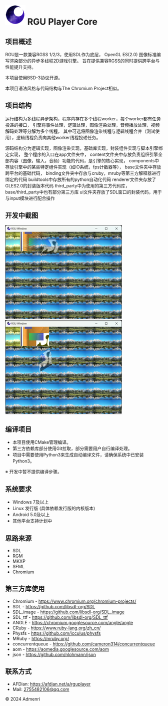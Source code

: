 ﻿# ![Logo](app/resources/rgu_favicon_64.png) RGU Player Core

## 项目概述

RGU是一款兼容RGSS 1/2/3，使用SDL作为底层，
OpenGL ES(2.0) 图像标准编写渲染部分的异步多线程2D游戏引擎。
旨在提供兼容RGSS的同时提供跨平台与性能提升支持。

本项目使用BSD-3协议开源。

本项目语法风格与代码结构与The Chromium Project相似。

## 项目结构

运行结构为多线程异步架构，程序内存在多个线程worker，每个worker都有任务投递的接口，
引擎将事件处理，逻辑处理，图像渲染处理，音频播放处理，视频解码处理等分解为多个线程，
其中可选将图像渲染线程与逻辑线程合并（测试使用），逻辑线程负责向其他worker线程投递任务。

源码结构分为逻辑实现，图像渲染实现，基础库实现，封装组件实现与脚本引擎绑定实现，
整个程序的入口在app文件夹中，
content文件夹中存放负责组织引擎全部内容（图像，输入，音频）功能的代码，是引擎的核心实现，
components中存放引擎中的某些特定组件实现（如IO系统，fps计数器等），
base文件夹中存放跨平台的基础代码，
binding文件夹中存放与cruby，mruby等第三方解释器进行绑定的代码
buildtools中存放所有的python自动化代码
renderer文件夹存放了GLES2.0的封装版本代码
third_party中为使用的第三方代码库，base/third_party中也有部分第三方库
ui文件夹存放了SDL窗口的封装代码，用于与input模块进行配合操作

## 开发中截图

<img src="app/test/1.png" height="300">

<img src="app/test/2.png" height="300">

## 编译项目

 - 本项目使用CMake管理编译。
 - 第三方依赖库部分使用Git拉取，部分需要用户自行编译处理。
 - 项目中需要使用Python3来生成自动编译文件，请确保系统中已安装Python3。

※ 开发中暂不提供编译步骤。

## 系统要求

- Windows 7及以上
- Linux 发行版 (具体依赖发行版的内核版本)
- Android 5.0及以上
- 其他平台支持计划中

## 思路来源

- SDL
- RGM
- MKXP
- SFML
- Chromium

## 第三方库使用

- Chromium - https://www.chromium.org/chromium-projects/
- SDL - https://github.com/libsdl-org/SDL
- SDL_image - https://github.com/libsdl-org/SDL_image
- SDL_ttf - https://github.com/libsdl-org/SDL_ttf
- ANGLE - https://chromium.googlesource.com/angle/angle
- CRuby - https://www.ruby-lang.org/zh_cn/
- Physfs - https://github.com/icculus/physfs
- MRuby - https://mruby.org/
- concurrentqueue - https://github.com/cameron314/concurrentqueue
- aom - https://aomedia.googlesource.com/aom
- json - https://github.com/nlohmann/json

## 联系方式

- AFDian: https://afdian.net/a/rguplayer
- Mail: 2755482106@qq.com

© 2024 Admenri